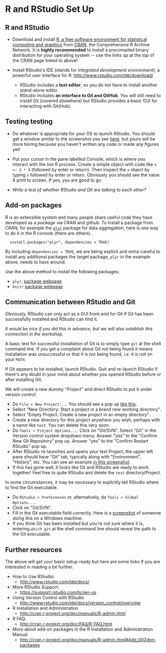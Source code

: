 R and RStudio Set Up
========================================================

## R and RStudio

  * Download and install [R, a free software environment for statistical computing and graphics](http://www.r-project.org) from [CRAN](http://cran.rstudio.com), the Comprehensive R Archive Network. It is __highly recommended__ to install a precompiled binary distribution for your operating system -- use the links up at the top of the CRAN page linked to above!

  * Install RStudio's IDE (stands for _integrated development environment_), a powerful user interface for R: <http://www.rstudio.com/ide/download/>

    - RStudio includes a __text editor__, so you do not have to install another stand-alone editor.
    - RStudio includes __an interface to Git and GitHub__. You will still need to install Git (covered elsewhere) but RStudio provides a basic GUI for interacting with Git(Hub).

## Testing testing

  * Do whatever is appropriate for your OS to launch RStudio. You should get a window similar to the screenshot you see [here](http://www.rstudio.com/ide/), but yours will be more boring because you haven't written any code or made any figures yet!

  * Put your cursor in the pane labelled Console, which is where you interact with the live R process. Create a simple object with code like `x <- 2 * 4` (followed by enter or return). Then inspect the `x` object by typing `x` followed by enter or return. Obviously you should see the value 8 print to screen. If yes, you are good to go.
  
  * *Write a test of whether RStudio and Git are talking to each other?*

## Add-on packages

R is an extensible system and many people share useful code they have developed as a _package_ via CRAN and github. To install a package from CRAN, for example the [`plyr`](http://plyr.had.co.nz)  package for data aggregation, here is one way to do it in the R console (there are others).

```
  install.packages("plyr", dependencies = TRUE)
```
By including `dependencies = TRUE`, we are being explicit and extra-careful to install any additional packages the target package, `plyr` in the example above, needs to have around.

Use the above method to install the following packages:

  * `plyr`, [package webpage](http://plyr.had.co.nz) 
  * `knitr` [package webpage](http://yihui.name/knitr/)
  

## Communication between RStudio and Git

Obviously, RStudio can only act as a GUI front-end for Git if Git has been successfully installed and RStudio can find it.

*It would be nice if you did this in advance, but we will also establish this connection in the workshop.*

A basic test for successful installation of Git is to simply type `git` at the shell command line. If you get a complaint about Git not being found it means installation was unsuccessful or that it is not being found, i.e. it is not on your `PATH`.

If Git appears to be installed, launch RStudio. Quit and re-launch RStudio if there's any doubt in your mind about whether you opened RStudio before or after installing Git.

We will create a new dummy "Project" and direct RStudio to put it under version control

  - Do `File > New Project...`. You should see a pop up [like this](http://www.rstudio.com/images/screenshots/rstudio-projects_new.png).
  - Select "New Directory: Start a project in a brand new working directory".
  - Select "Empty Project: Create a new project in an empty directory".
  - Create a new directory for this project anywhere you wish, perhaps with a name like `test`. You can delete this very soon.
  - Do `Tools > Project Options...`. Click on "Git/SVN". Select "Git" in the Version control system dropdown menu. Answer "yes" to the "Confirm New Git Repository" pop up. Answer "yes" to the "Confirm Restart RStudio" pop up.
  - After RStudio re-launches and opens your test Project, the upper left pane should have  "Git" tab, typically along with "Environment", "History", etc. You can see an example [in this screenshot](http://www.rstudio.com/images/screenshots/rstudio-vcs.png).
  - If this has gone well, it looks like Git and RStudio are ready to work together! Feel free to quite RStudio and delete the `test` directory/Project.
  
In some circumstances, it may be necessary to explicitly tell RStudio where to find the Git executable.

  * Do `RStudio > Preferences` or, alternatively, do `Tools > Global Options...`.
  * Click on "Git/SVN".
  * Fill in the Git executable field correctly. Here is a [screenshot](http://www.molecularecologist.com/wp-content/uploads/2013/11/Screenshot-2013-11-12-09.53.56-Copy1.png) of someone doing this on a Windows machine.
  * If you think Git has been installed but you're not sure where it is, entering `which git` at the shell command line should reveal the path to the Git executable.
  
## Further resources

The above will get your basic setup ready but here are some links if you are interested in reading a bit further.

  * How to Use RStudio:
    - <http://www.rstudio.com/ide/docs/>
  * More RStudio Support:
    - <https://support.rstudio.com/hc/en-us>
  * Using Version Control with RStudio
    - <http://www.rstudio.com/ide/docs/version_control/overview>
  * R Installation and Administration
    - <http://cran.r-project.org/doc/manuals/R-admin.html>
  * R FAQ:
    - <http://cran.r-project.org/doc/FAQ/R-FAQ.html>
  * More about add-on packages in the R Installation and Administration Manual
    - <http://cran.r-project.org/doc/manuals/R-admin.html#Add_002don-packages>
